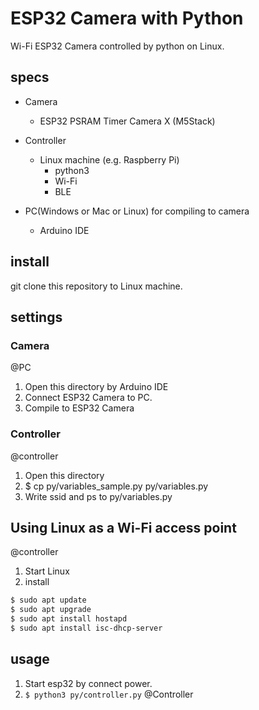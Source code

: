 # ESP32 Camera with Python

Wi-Fi ESP32 Camera controlled by python on Linux.

## specs

* Camera
    * ESP32 PSRAM Timer Camera X (M5Stack)

* Controller
    * Linux machine (e.g. Raspberry Pi)
        * python3
        * Wi-Fi
        * BLE

* PC(Windows or Mac or Linux) for compiling to camera
    * Arduino IDE


## install

git clone this repository to Linux machine.

## settings

### Camera

@PC
1. Open this directory by Arduino IDE
2. Connect ESP32 Camera to PC.
3. Compile to ESP32 Camera


### Controller

@controller
1. Open this directory
2. $ cp py/variables_sample.py py/variables.py
3. Write ssid and ps to py/variables.py


## Using Linux as a Wi-Fi access point

@controller
1. Start Linux
2. install
```bash
$ sudo apt update
$ sudo apt upgrade
$ sudo apt install hostapd
$ sudo apt install isc-dhcp-server
```

## usage

1. Start esp32 by connect power.
2. `$ python3 py/controller.py` @Controller
